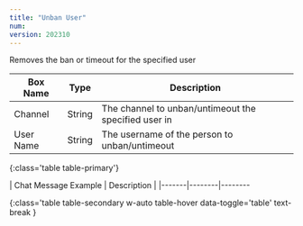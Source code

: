```yaml
---
title: "Unban User"
num: 
version: 202310
---
```


Removes the ban or timeout for the specified user

| Box Name | Type | Description | 
|-------|--------|--------
Channel|String|The channel to unban/untimeout the specified user in
User Name|String|The username of the person to unban/untimeout
{:class='table table-primary'}



| Chat Message Example | Description |
|-------|--------|--------

{:class='table table-secondary w-auto table-hover data-toggle='table' text-break }